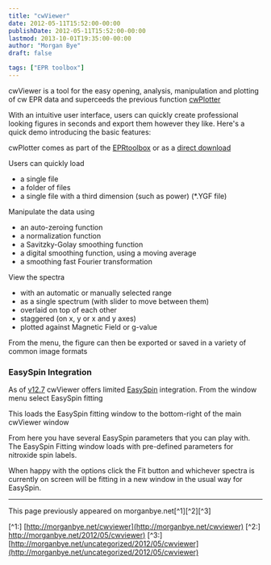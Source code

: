 ```yaml
---
title: "cwViewer"
date: 2012-05-11T15:52:00-00:00
publishDate: 2012-05-11T15:52:00-00:00
lastmod: 2013-10-01T19:35:00-00:00
author: "Morgan Bye"
draft: false

tags: ["EPR toolbox"]
---
```


cwViewer is a tool for the easy opening, analysis, manipulation and plotting of cw EPR data and superceeds the previous function [cwPlotter](http://morganbye.net/eprtoolbox/cwplotter)

With an intuitive user interface, users can quickly create professional looking figures in seconds and export them however they like. Here's a quick demo introducing the basic features:

cwPlotter comes as part of the [EPRtoolbox](https://sourceforge.net/projects/eprtoolbox/files/latest/download) or as a [direct download](http://sourceforge.net/projects/eprtoolbox/files/cwViewer/cwViewer-v12.6.zip/download)

Users can quickly load
- a single file
- a folder of files
- a single file with a third dimension (such as power) (*.YGF file)

Manipulate the data using
- an auto-zeroing function
- a normalization function
- a Savitzky-Golay smoothing function
- a digital smoothing function, using a moving average
- a smoothing fast Fourier transformation

View the spectra
- with an automatic or manually selected range
- as a single spectrum (with slider to move between them)
- overlaid on top of each other
- staggered (on x, y or x and y axes)
- plotted against Magnetic Field or g-value

From the menu, the figure can then be exported or saved in a variety of common image formats

### EasySpin Integration
As of [v12.7](http://sourceforge.net/projects/eprtoolbox/files/cwViewer/cwViewer_v12.7.zip/download) cwViewer offers limited [EasySpin](http://easyspin.org) integration. From the window menu select EasySpin fitting

This loads the EasySpin fitting window to the bottom-right of the main cwViewer window

From here you have several EasySpin parameters that you can play with. The EasySpin Fitting window loads with pre-defined parameters for nitroxide spin labels.

When happy with the options click the Fit button and whichever spectra is currently on screen will be fitting in a new window in the usual way for EasySpin.



----
This page previously appeared on morganbye.net[^1][^2][^3]

[^1:] [http://morganbye.net/cwviewer](http://morganbye.net/cwviewer)
[^2:] [http://morganbye.net/2012/05/cwviewer)](http://morganbye.net/2012/05/cwviewer)
[^3:] [http://morganbye.net/uncategorized/2012/05/cwviewer](http://morganbye.net/uncategorized/2012/05/cwviewer)
